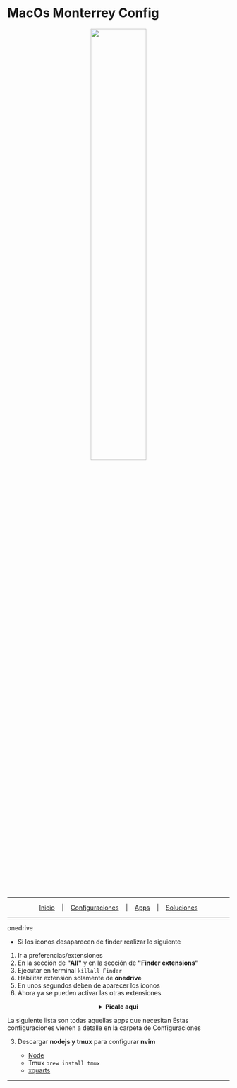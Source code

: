 # MacOs Monterrey Config

<p align="center">
<img width="50%" height="50%" src="https://images-wixmp-ed30a86b8c4ca887773594c2.wixmp.com/f/245f4571-14d4-4069-90a7-259b2971229f/del3rk1-177dea3e-01d6-4c32-bcfd-8927b7bc8364.png/v1/fill/w_894,h_894/macos_monterey_logo_by_protheme_del3rk1-pre.png?token=eyJ0eXAiOiJKV1QiLCJhbGciOiJIUzI1NiJ9.eyJzdWIiOiJ1cm46YXBwOjdlMGQxODg5ODIyNjQzNzNhNWYwZDQxNWVhMGQyNmUwIiwiaXNzIjoidXJuOmFwcDo3ZTBkMTg4OTgyMjY0MzczYTVmMGQ0MTVlYTBkMjZlMCIsIm9iaiI6W1t7ImhlaWdodCI6Ijw9MTQxNCIsInBhdGgiOiJcL2ZcLzI0NWY0NTcxLTE0ZDQtNDA2OS05MGE3LTI1OWIyOTcxMjI5ZlwvZGVsM3JrMS0xNzdkZWEzZS0wMWQ2LTRjMzItYmNmZC04OTI3YjdiYzgzNjQucG5nIiwid2lkdGgiOiI8PTE0MTUifV1dLCJhdWQiOlsidXJuOnNlcnZpY2U6aW1hZ2Uub3BlcmF0aW9ucyJdfQ.zIDzzMJ61pgO0SZB6ZHXAiqpfYh9um24O5LScO5a3pE"/>
</a>
</p>

---

<p align="center">
  <a href="https://github.com/yorbimv/macos">Inicio</a>
  &nbsp;&nbsp;&nbsp;|&nbsp;&nbsp;&nbsp;
  <a href="https://github.com/yorbimv/macos/tree/monterrey/Configuraciones">Configuraciones</a>
  &nbsp;&nbsp;&nbsp;|&nbsp;&nbsp;&nbsp;
  <a href="https://github.com/yorbimv/macos/tree/monterrey/Apps">Apps</a>
  &nbsp;&nbsp;&nbsp;|&nbsp;&nbsp;&nbsp;
  <a href="https://github.com/yorbimv/macos/tree/monterrey/Soluciones">Soluciones</a>
</p>

---

onedrive

- Si los iconos desaparecen de finder realizar lo siguiente

1. Ir a preferencias/extensiones
2. En la sección de **"All"** y en la sección de **"Finder extensions"**
3. Ejecutar en terminal `killall Finder`
4. Habilitar extension solamente de **onedrive**
5. En unos segundos deben de aparecer los iconos
6. Ahora ya se pueden activar las otras extensiones

<details align="center">
<summary><b>Picale aqui</b><br></summary>
<img src="https://user-images.githubusercontent.com/65741972/174320561-880f2fee-77c8-4637-9eb0-36678ce41183.png">
<img src="https://user-images.githubusercontent.com/65741972/174320220-55207ff0-38af-4558-82a5-09caa86d4c41.png">

## </details>

La siguiente lista son todas aquellas apps que necesitan
Estas configuraciones vienen a detalle en la carpeta de Configuraciones

3. Descargar **nodejs y tmux** para configurar **nvim**

   - [Node](https://nodejs.org/en/download/)
   - Tmux `brew install tmux`
   - [xquarts](https://www.xquartz.org)

---
